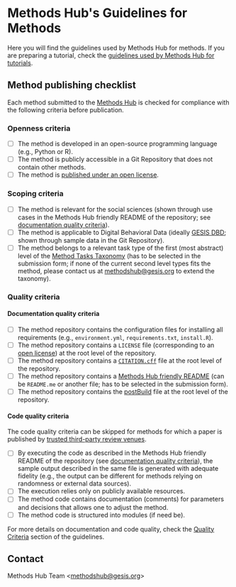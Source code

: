 # Methods Hub's Guidelines for Methods

Here you will find the guidelines used by Methods Hub for methods. If you are preparing a tutorial, check the [guidelines used by Methods Hub for tutorials](https://github.com/GESIS-Methods-Hub/guidelines-for-tutorials).

## Method publishing checklist

Each method submitted to the [Methods Hub](https://methodshub.gesis.org/) is checked for compliance with the following criteria before publication.

### Openness criteria

- [ ] The method is developed in an open-source programming language (e.g., Python or R).
- [ ] The method is publicly accessible in a Git Repository that does not contain other methods.
- [ ] The method is [published under an open license](https://opensource.guide/legal/#which-open-source-license-is-appropriate-for-my-project).

### Scoping criteria

- [ ] The method is relevant for the social sciences (shown through use cases in the Methods Hub friendly README of the repository; see [documentation quality criteria](#documentation-quality-criteria)).
- [ ] The method is applicable to Digital Behavioral Data (ideally [GESIS DBD](https://www.gesis.org/en/institute/about-us/digital-behavioral-data); shown through sample data in the Git Repository).
- [ ] The method belongs to a relevant task type of the first (most abstract) level of the [Method Tasks Taxonomy](tasks.md) (has to be selected in the submission form; if none of the current second level types fits the method, please contact us at [methodshub@gesis.org][methodshub-email] to extend the taxonomy).

### Quality criteria

#### Documentation quality criteria

- [ ] The method repository contains the configuration files for installing all requirements (e.g., `environment.yml`, `requirements.txt`, `install.R`).
- [ ] The method repository contains a `LICENSE` file (corresponding to an [open license](https://docs.github.com/en/communities/setting-up-your-project-for-healthy-contributions/adding-a-license-to-a-repository)) at the root level of the repository.
- [ ] The method repository contains a [`CITATION.cff`](https://citation-file-format.github.io/) file at the root level of the repository.
- [ ] The method repository contains a [Methods Hub friendly README](https://github.com/GESIS-Methods-Hub/guidelines-for-methods/blob/main/README-template.md?plain=1) (can be  `README.me` or another file; has to be selected in the submission form).
- [ ] The method repository contains the [postBuild](https://methodshub.gesis.org/snippet/postBuild) file at the root level of the repository.

#### Code quality criteria

The code quality criteria can be skipped for methods for which a paper is published by [trusted third-party review venues](guidelines.md#trusted-third-party-review-venues).

- [ ] By executing the code as described in the Methods Hub friendly README of the repository (see [documentation quality criteria](#documentation-quality-criteria)), the sample output described in the same file is generated with adequate fidelity (e.g., the output can be different for methods relying on randomness or external data sources).
- [ ] The execution relies only on publicly available resources.
- [ ] The method code contains documentation (comments) for parameters and decisions that allows one to adjust the method.
- [ ] The method code is structured into modules (if need be).

For more details on documentation and code quality, check the [Quality Criteria](guidelines.md#quality-criteria) section of the guidelines.

## Contact

Methods Hub Team &lt;[methodshub@gesis.org][methodshub-email]&gt;

[methodshub-email]: mailto:methodshub@gesis.org
